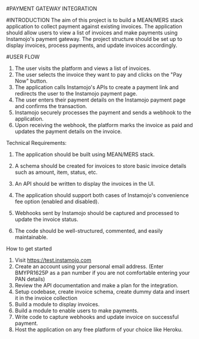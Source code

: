 #PAYMENT GATEWAY INTEGRATION

#INTRODUCTION
The aim of this project is to build a MEAN/MERS stack application to collect payment
against existing invoices. The application should allow users to view a list of invoices
and make payments using Instamojo's payment gateway. The project structure should
be set up to display invoices, process payments, and update invoices accordingly.

#USER FLOW
1. The user visits the platform and views a list of invoices.
2. The user selects the invoice they want to pay and clicks on the "Pay Now"
button.
3. The application calls Instamojo's APIs to create a payment link and redirects the
user to the Instamojo payment page.
4. The user enters their payment details on the Instamojo payment page and
confirms the transaction.
5. Instamojo securely processes the payment and sends a webhook to the
application.
6. Upon receiving the webhook, the platform marks the invoice as paid and
updates the payment details on the invoice.

Technical Requirements:
1. The application should be built using MEAN/MERS stack.
2. A schema should be created for invoices to store basic invoice details such as
amount, item, status, etc.
3. An API should be written to display the invoices in the UI.

4. The application should support both cases of Instamojo's convenience fee
option (enabled and disabled).
5. Webhooks sent by Instamojo should be captured and processed to update the
invoice status.
6. The code should be well-structured, commented, and easily maintainable.

How to get started
1. Visit https://test.instamojo.com
2. Create an account using your personal email address. (Enter BMYPR1625P as a
pan number if you are not comfortable entering your PAN details)
3. Review the API documentation and make a plan for the integration.
4. Setup codebase, create invoice schema, create dummy data and insert it in the
invoice collection
5. Build a module to display invoices.
6. Build a module to enable users to make payments.
7. Write code to capture webhooks and update invoice on successful payment.
8. Host the application on any free platform of your choice like Heroku.